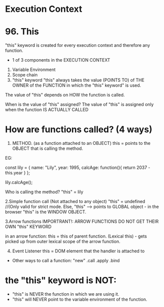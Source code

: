 # Execution Context

# 96. This

"this" keyword is created for every execution context and therefore any function.

- 1 of 3 components in the EXECUTION CONTEXT

1. Variable Environment
2. Scope chain
3. "this" keyword
   "this" always takes the value (POINTS TO) of THE OWNER of the FUNCTION in which the "this" keyword" is used.

The value of "this" depends on HOW the function is called.

When is the value of "this" assigned?
The value of "this" is assigned only when the function IS ACTUALLY CALLED

# How are functions called? (4 ways)

1. METHOD. (as a function attached to an OBJECT)
   this = points to the OBJECT that is calling the method.

EG:

const lily = {
name: "Lily",
year: 1995,
calcAge: function(){
return 2037 - this.year
}
};

lily.calcAge();

Who is calling the method?
"this" = lily

2.Simple function call
(Not attached to any object)
"this" = undefined //(Only valid for strict mode. Else, "this" --> points to GLOBAL object - in the browser "this" is the WINDOW OBJECT.

3.Arrow functions
IMPORTRANT!:
ARROW FUNCTIONS DO NOT GET THEIR OWN "this" KEYWORD

in an arrow function:
this = this of parent function. (Lexical this) - gets picked up from outer lexical scope of the arrow function.

4. Event Listener
   this = DOM element that the handler is attached to

- Other ways to call a function:
  "new"
  .call
  .apply
  .bind

# the "this" keyword is NOT:

- "this" is NEVER the function in which we are using it.
- "this" will NEVER point to the variable environment of the function.

